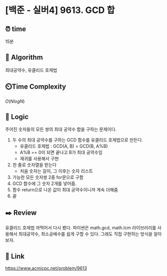 # [백준 - 실버4] 9613. GCD 합
 
## ⏰  **time**
15분

## :pushpin: **Algorithm**
최대공약수, 유클리드 호제법

## ⏲️**Time Complexity**
$O(N log N)$

## :round_pushpin: **Logic**
주어진 숫자들의 모든 쌍의 최대 공약수 합을 구하는 문제이다.


1. 두 수의 최대 공약수를 구하는 GCD 함수를 유클리드 호제법으로 만든다.
    - 유클리드 호제법 : GCD(A, B) = GCD(B, A%B)
    - A%B == 0이 되면 끝나고 B가 최대 공약수임
    - 재귀를 사용해서 구현
2. 한 줄로 숫자열을 받는다
    - 처음 숫자는 길이, 그 이후는 숫자 리스트
3. 가능한 모든 숫자쌍 2중 for문으로 구함
4. GCD 함수에 그 숫자 2개를 넣어줌.
5. 함수 return으로 나온 값이 최대 공약수이니까 계속 더해줌
6. 끝

## :black_nib: **Review**
유클리드 호제법 까먹어서 다시 봤다.
파이썬은 math.gcd, math.lcm 라이브러리를 사용해서 최대공약수, 최소공배수를 쉽게 구할 수 있다.
그래도 직접 구현하는 방식을 알아보자.

## 📡 Link
https://www.acmicpc.net/problem/9613